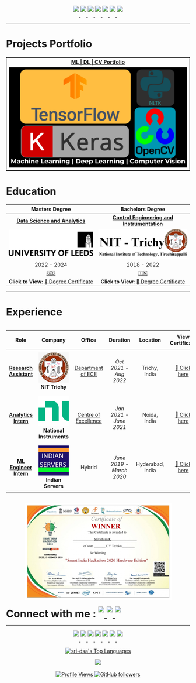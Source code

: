 <p align="center">
<!-- First Repository: ML | DL | CV Projects -->
<a href="https://sri-dsa.github.io/ML/" target="_blank">
<img src="https://img.shields.io/badge/Python-FFD43B?style=flat-square&logo=python&logoColor=blue&labelColor=grey" height="30" style="display: inline-block;"/>
</a>
<a href="https://sri-dsa.github.io/ML/" target="_blank">
<img src="https://img.shields.io/badge/TensorFlow-FF6F00?style=flat-square&logo=tensorflow&logoColor=white" height="30" style="display: inline-block;"/>
</a>
<a href="https://sri-dsa.github.io/ML/" target="_blank">
<img src="https://img.shields.io/badge/Keras-%23D00000.svg?style=for-the-badge&logo=keras&logoColor=white" height="30" style="display: inline-block;"/>
</a>
<a href="https://sri-dsa.github.io/ML/" target="_blank">
<img src="https://img.shields.io/badge/NLTK-%234A90E2.svg?style=for-the-badge&logo=python&logoColor=white" height="30" style="display: inline-block;"/>
</a>
<a href="https://sri-dsa.github.io/ML/" target="_blank">
<img src="https://img.shields.io/badge/OpenCV-5C3EE8?style=flat-square&logo=opencv&logoColor=white&labelColor=grey" height="30" style="display: inline-block;"/>
</a>
<a href="https://sri-dsa.github.io/ML/" target="_blank">
<img src="https://img.shields.io/badge/PyTorch-EE4C2C?style=flat-square&logo=pytorch&logoColor=white&labelColor=grey" height="30" style="display: inline-block;"/>
</a>
<a href="https://github.com/sri-dsa" target="_blank">
<img src="https://img.shields.io/badge/GitHub-181717?style=flat-square&logo=github&logoColor=white&labelColor=grey" height="30" style="display: inline-block;"/>
</a>


---


# Projects Portfolio

<table style="max-width: 100%; width: 100%; border: 1px solid black;">
  <!-- Header Row -->
  <tr>
    <th align="center" width="50%">
      <a href="https://sri-dsa.github.io/ML/" target="_blank">
        <strong>ML | DL | CV Portfolio</strong>
      </a>
    </th>
      </tr>
   
  
  <!-- Data Row -->
  <tr>
    <td align="center">
      <a href="https://sri-dsa.github.io/ML/" target="_blank">
        <img src="MLDLCV Vision.png" alt="ML | DL | CV" style="width: 100%; max-width: 700px; border-radius: 1px;">
      </a>
    </td>
      </tr>
      </table>


# Education

<div align="center">

<table>
  <thead>
    <tr>
      <th><b>Masters Degree</b></th>
      <th><b>Bachelors Degree</b></th>
    </tr>
  </thead>
  <tbody>
    <tr align="center" width="50%">
      <td><a href="https://drive.google.com/file/d/1fE_g1QdDP_7UnnN3q2OolZ3yB51ArjFK/view?usp=sharing" target="_blank"><b>Data Science and Analytics</b></a></td>
      <td><a href="https://drive.google.com/file/d/1WdcokM4yQRKNRQAXqa2_a1d_h_84f6JH/view?usp=sharing" target="_blank"><b>Control Engineering and Instrumentation</b></a></td>
    </tr>
    <tr align="center" width="50%">
      <td>
        <a href="https://drive.google.com/file/d/1fE_g1QdDP_7UnnN3q2OolZ3yB51ArjFK/view?usp=sharing" target="_blank">
          <img src="Uo.png" alt="🎓 University of Leeds" style="max-width: 300px; width: 100%; height: auto;">
        </a>
      </td>
      <td>
        <a href="https://drive.google.com/file/d/1WdcokM4yQRKNRQAXqa2_a1d_h_84f6JH/view?usp=sharing" target="_blank">
          <img src="NIT.png" alt="🎓 National Institute of Technology" style="max-width: 300px; width: 100%; height: auto;">
        </a>
      </td>
    </tr>
    <tr align="center" width="50%">
      <td>2022 - 2024</td>
      <td>2018 - 2022</td>
    </tr>
    <tr align="center" width="50%">
      <td><a href="https://en.wikipedia.org/wiki/University_of_Leeds" target="_blank">🇬🇧</a></td>
      <td><a href="https://en.wikipedia.org/wiki/National_Institute_of_Technology,_Tiruchirappalli" target="_blank">🇮🇳</a></td>
    </tr>
    <tr align="center" width="50%">
      <td><b>Click to View:</b> <a href="https://drive.google.com/file/d/1fE_g1QdDP_7UnnN3q2OolZ3yB51ArjFK/view?usp=sharing" target="_blank">📜 Degree Certificate</a></td>
      <td><b>Click to View:</b> <a href="https://drive.google.com/file/d/1WdcokM4yQRKNRQAXqa2_a1d_h_84f6JH/view?usp=sharing" target="_blank">📜 Degree Certificate</a></td>
    </tr>
  </tbody>
</table>

</div>


---
# Experience

<div style="overflow-x: auto;">

<table style="width: 100%; table-layout: auto;">
  <thead>
    <tr align="center">
      <th style="padding: 8px;"><b>Role</b></th>
      <th style="padding: 8px;"><b>Company</b></th>
      <th style="padding: 8px;"><b>Office</b></th>
      <th style="padding: 8px;"><b>Duration</b></th>
      <th style="padding: 8px;"><b>Location</b></th>
      <th style="padding: 8px;"><b>View Certificate</b></th>
    </tr>
  </thead>
  <tbody>
    <tr align="center">
      <td style="padding: 8px;"><b><a href="https://drive.google.com/file/d/1esKd2_C1NLxE0BZ3BUBC6ARaLAEvZtlH/view?usp=sharing" target="_blank">Research Assistant</a></b></td>
      <td style="padding: 8px;">
        <a href="https://drive.google.com/file/d/1esKd2_C1NLxE0BZ3BUBC6ARaLAEvZtlH/view?usp=sharing" target="_blank">
          <img src="nitt_l.png" width="100px" style="max-width: 100%; height: auto;">
        </a>
        <br> <b>NIT Trichy</b>
      </td>
      <td style="padding: 8px;"><a href="https://www.nitt.edu/home/academics/departments/ece/facilitiesnservices/research_laboratories/artificial_intelligence_research/" target="_blank">Department of ECE</a></td>
      <td style="padding: 8px;"><i>Oct 2021 - Aug 2022</i></td>
      <td style="padding: 8px;">Trichy, India</td>
      <td style="padding: 8px;"><a href="https://drive.google.com/file/d/1esKd2_C1NLxE0BZ3BUBC6ARaLAEvZtlH/view?usp=sharing" target="_blank">📜 Click here</a></td>
    </tr>
    <tr align="center">
     <td style="padding: 8px;"><b> <a href="https://drive.google.com/file/d/1a9kMKXkOX11XjgUR2iWJ-Fx203d-Q8FW/view?usp=sharing" target="_blank">Analytics Intern</a></b></td>
      <td style="padding: 8px;">
        <a href="https://drive.google.com/file/d/1a9kMKXkOX11XjgUR2iWJ-Fx203d-Q8FW/view?usp=sharing" target="_blank">
          <img src="NI.png" width="100" style="max-width: 100%; height: auto;">
        </a>
        <br> <b>National Instruments</b>
      </td>
      <td style="padding: 8px;"><a href="https://education.ni.com/center-of-excellence" target="_blank">Centre of Excellence</a></td>
      <td style="padding: 8px;"><i>Jan 2021 - June 2021</i></td>
      <td style="padding: 8px;">Noida, India</td>
      <td style="padding: 8px;"><a href="https://drive.google.com/file/d/1a9kMKXkOX11XjgUR2iWJ-Fx203d-Q8FW/view?usp=sharing" target="_blank">📜 Click here</a></td>
    </tr>
    <tr align="center">
      <td style="padding: 8px;"><b><a href="https://drive.google.com/file/d/1neV-J7jXe2Klf0jRQO5-IIJIjJ6fqleW/view?usp=sharing" target="_blank">ML Engineer Intern</a></b></td>
      <td style="padding: 8px;">
        <a href="https://drive.google.com/file/d/1neV-J7jXe2Klf0jRQO5-IIJIjJ6fqleW/view?usp=sharing" target="_blank">
          <img src="unnamed.jpg" width="120" style="max-width: 100%; height: auto;">
        </a>
        <br> <b>Indian Servers</b>
      </td>
      <td style="padding: 8px;">Hybrid</td>
      <td style="padding: 8px;"><i>June 2019 - March 2020</i></td>
      <td style="padding: 8px;">Hyderabad, India</td>
      <td style="padding: 8px;"><a href="https://drive.google.com/file/d/1neV-J7jXe2Klf0jRQO5-IIJIjJ6fqleW/view?usp=sharing" target="_blank">📜 Click here</a></td>
    </tr>
  </tbody>
</table>

</div>

<p align="center">
  <a href="https://www.sih.gov.in/hardwareFinalResult2020#search=YourSearchText" target="_blank">
          <img src="SIH.jpg" alt="🎓 Smart India Hackathon 2020" style="max-width: 800px; width: 80%; height: auto;">
        </a>
</p>


<h1 style="display: inline; margin-right: 10px;">Connect with me :
<p align="center" style="display: inline;">
  <a href="https://www.linkedin.com/in/srivak/" target="_blank">
    <img src="https://img.shields.io/badge/linkedin-%230077B5.svg?style=for-the-badge&logo=linkedin&logoColor=white" height="30" style="display: inline-block;"/>
  </a>
  <a href="mailto:sk.data@icloud.com" target="_blank">
    <img src="https://img.shields.io/badge/Email-%23D14836?style=for-the-badge&logo=gmail&logoColor=white" height="30" style="display: inline-block;"/>
  </a>
  <a href="https://www.hackerrank.com/profile/sk_data" target="_blank">
    <img src="https://img.shields.io/badge/-Hackerrank-2EC866?style=for-the-badge&logo=HackerRank&logoColor=white" height="30" style="display: inline-block;"/>
  </a>
</p>

</h1>

---

<p align="center">
<!-- First Repository: ML | DL | CV Projects -->
<a href="https://sri-dsa.github.io/ML/" target="_blank">
<img src="https://img.shields.io/badge/Python-FFD43B?style=flat-square&logo=python&logoColor=blue&labelColor=grey" height="30" style="display: inline-block;"/>
</a>
<a href="https://sri-dsa.github.io/ML/" target="_blank">
<img src="https://img.shields.io/badge/TensorFlow-FF6F00?style=flat-square&logo=tensorflow&logoColor=white" height="30" style="display: inline-block;"/>
</a>
<a href="https://sri-dsa.github.io/ML/" target="_blank">
<img src="https://img.shields.io/badge/Keras-%23D00000.svg?style=for-the-badge&logo=keras&logoColor=white" height="30" style="display: inline-block;"/>
</a>
<a href="https://sri-dsa.github.io/ML/" target="_blank">
<img src="https://img.shields.io/badge/NLTK-%234A90E2.svg?style=for-the-badge&logo=python&logoColor=white" height="30" style="display: inline-block;"/>
</a>
<a href="https://sri-dsa.github.io/ML/" target="_blank">
<img src="https://img.shields.io/badge/OpenCV-5C3EE8?style=flat-square&logo=opencv&logoColor=white&labelColor=grey" height="30" style="display: inline-block;"/>
</a>
<a href="https://sri-dsa.github.io/ML/" target="_blank">
<img src="https://img.shields.io/badge/PyTorch-EE4C2C?style=flat-square&logo=pytorch&logoColor=white&labelColor=grey" height="30" style="display: inline-block;"/>
</a>

<a href="https://github.com/sri-dsa" target="_blank">
    <img src="https://img.shields.io/badge/GitHub-181717?style=flat-square&logo=github&logoColor=white&labelColor=grey" height="30" style="display: inline-block;"/>
  </a>




<!-- GitHub stats -->
<p align="center">
  <a href="https://github.com/sri-dsa?tab=repositories" target="_blank">
  <img alt="sri-dsa's Top Languages" src="https://github-readme-stats.vercel.app/api/top-langs/?username=sri-dsa&langs_count=12&layout=compact&theme=midnight-purple&hide_border=true&bg_color=1F222E&title_color=F85D7F&icon_color=F8D866&hide=jupyter%20notebook,roff" style="max-width: 700px; width: 70%; height: auto;" />
  </a>
</p>


<p align="center">
  <a href="https://github.com/sri-dsa?tab=repositories" target="_blank">
  <img src="https://github-readme-stats.vercel.app/api?username=sri-dsa&theme=whatsapp-dark2&hide_border=false&include_all_commits=true&count_private=true" style="max-width: 700px; width: 70%; height: auto;"/>
    </a>
</p>




<p align="center">
  <a href="https://github.com/sri-dsa" target="_blank">
  <img src="https://komarev.com/ghpvc/?username=sri-dsa" alt="Profile Views" style=" width: 15%; height: auto;">
    </a>
  <a href="https://github.com/sri-dsa?tab=followers" target="_blank">
    <img src="https://img.shields.io/github/followers/sri-dsa.svg?style=social&label=Follow&maxAge=2592000" alt="GitHub followers" style=" width: 15%; height: auto">
  </a>
</p>


